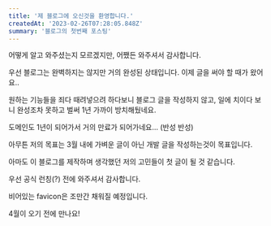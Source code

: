 ```yaml
---
title: '제 블로그에 오신것을 환영합니다.'
createdAt: '2023-02-26T07:28:05.848Z'
summary: '블로그의 첫번째 포스팅'
---
```


어떻게 알고 와주셨는지 모르겠지만, 어쨌든 와주셔서 감사합니다. 

우선 블로그는 완벽하지는 않지만 거의 완성된 상태입니다. 이제 글을 써야 할 때가 왔어요..

원하는 기능들을 죄다 때려넣으려 하다보니 블로그 글을 작성하지 않고, 일에 치이다 보니 완성조차 못하고 벌써 1년 가까이 방치해뒀네요.

도메인도 1년이 되어가서 거의 만료가 되어가네요... (반성 반성)

아무튼 저의 목표는 3월 내에 가벼운 글이 아닌 개발 글을 작성하는것이 목표입니다. 

아마도 이 블로그를 제작하며 생각했던 저의 고민들이 첫 글이 될 것 같습니다. 

우선 공식 런칭(?) 전에 와주셔서 감사합니다. 

비어있는 favicon은 조만간 채워질 예정입니다. 

4월이 오기 전에 만나요! 
